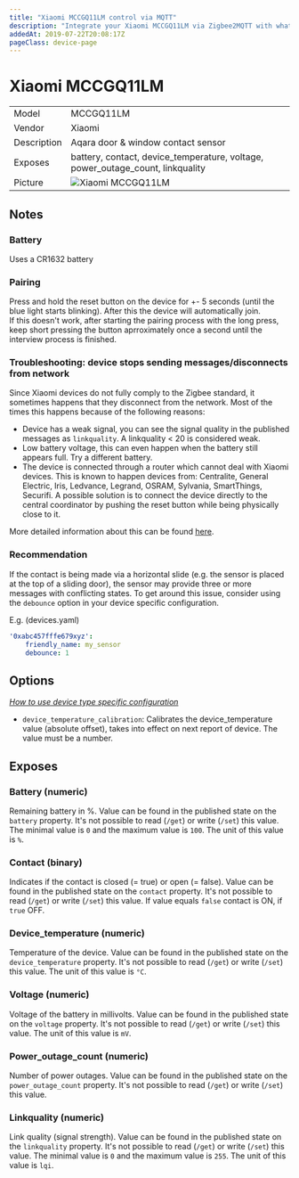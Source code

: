 ```yaml
---
title: "Xiaomi MCCGQ11LM control via MQTT"
description: "Integrate your Xiaomi MCCGQ11LM via Zigbee2MQTT with whatever smart home infrastructure you are using without the vendor's bridge or gateway."
addedAt: 2019-07-22T20:08:17Z
pageClass: device-page
---
```


<!-- !!!! -->
<!-- ATTENTION: This file is auto-generated through docgen! -->
<!-- You can only edit the "Notes"-Section between the two comment lines "Notes BEGIN" and "Notes END". -->
<!-- Do not use h1 or h2 heading within "## Notes"-Section. -->
<!-- !!!! -->

# Xiaomi MCCGQ11LM

|     |     |
|-----|-----|
| Model | MCCGQ11LM  |
| Vendor  | Xiaomi  |
| Description | Aqara door & window contact sensor |
| Exposes | battery, contact, device_temperature, voltage, power_outage_count, linkquality |
| Picture | ![Xiaomi MCCGQ11LM](https://www.zigbee2mqtt.io/images/devices/MCCGQ11LM.jpg) |


<!-- Notes BEGIN: You can edit here. Add "## Notes" headline if not already present. -->
## Notes

### Battery
Uses a CR1632 battery

### Pairing
Press and hold the reset button on the device for +- 5 seconds (until the blue light starts blinking).
After this the device will automatically join.  
If this doesn't work, after starting the pairing process with the long press, keep short pressing the button aprroximately once a second until the interview process is finished.


### Troubleshooting: device stops sending messages/disconnects from network
Since Xiaomi devices do not fully comply to the Zigbee standard, it sometimes happens that they disconnect from the network.
Most of the times this happens because of the following reasons:
- Device has a weak signal, you can see the signal quality in the published messages as `linkquality`. A linkquality < 20 is considered weak.
- Low battery voltage, this can even happen when the battery still appears full. Try a different battery.
- The device is connected through a router which cannot deal with Xiaomi devices. This is known to happen devices from: Centralite, General Electric, Iris, Ledvance, Legrand, OSRAM, Sylvania, SmartThings, Securifi. A possible solution is to connect the device directly to the central coordinator by pushing the reset button while being physically close to it.

More detailed information about this can be found [here](https://community.hubitat.com/t/xiaomi-aqara-devices-pairing-keeping-them-connected/623).

### Recommendation
If the contact is being made via a horizontal slide (e.g. the sensor is placed at the top of a sliding door), the sensor may provide three or more messages with conflicting states. To get around this issue, consider using the `debounce` option in your device specific configuration.

E.g. (devices.yaml)


```yaml
'0xabc457fffe679xyz':
    friendly_name: my_sensor
    debounce: 1
```
<!-- Notes END: Do not edit below this line -->


## Options
*[How to use device type specific configuration](../guide/configuration/devices-groups.md#specific-device-options)*

* `device_temperature_calibration`: Calibrates the device_temperature value (absolute offset), takes into effect on next report of device. The value must be a number.


## Exposes

### Battery (numeric)
Remaining battery in %.
Value can be found in the published state on the `battery` property.
It's not possible to read (`/get`) or write (`/set`) this value.
The minimal value is `0` and the maximum value is `100`.
The unit of this value is `%`.

### Contact (binary)
Indicates if the contact is closed (= true) or open (= false).
Value can be found in the published state on the `contact` property.
It's not possible to read (`/get`) or write (`/set`) this value.
If value equals `false` contact is ON, if `true` OFF.

### Device_temperature (numeric)
Temperature of the device.
Value can be found in the published state on the `device_temperature` property.
It's not possible to read (`/get`) or write (`/set`) this value.
The unit of this value is `°C`.

### Voltage (numeric)
Voltage of the battery in millivolts.
Value can be found in the published state on the `voltage` property.
It's not possible to read (`/get`) or write (`/set`) this value.
The unit of this value is `mV`.

### Power_outage_count (numeric)
Number of power outages.
Value can be found in the published state on the `power_outage_count` property.
It's not possible to read (`/get`) or write (`/set`) this value.

### Linkquality (numeric)
Link quality (signal strength).
Value can be found in the published state on the `linkquality` property.
It's not possible to read (`/get`) or write (`/set`) this value.
The minimal value is `0` and the maximum value is `255`.
The unit of this value is `lqi`.


